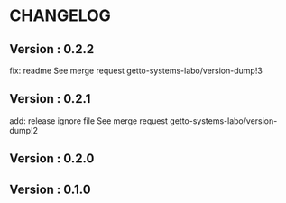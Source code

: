 # CHANGELOG

## Version : 0.2.2

fix: readme See merge request getto-systems-labo/version-dump!3


## Version : 0.2.1

add: release ignore file See merge request getto-systems-labo/version-dump!2


## Version : 0.2.0



## Version : 0.1.0


